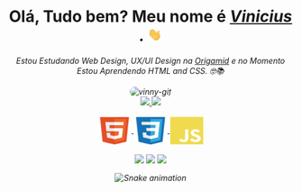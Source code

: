 <div align="center">
<h1 align="center">Olá, Tudo bem? Meu nome é <a href="https://www.instagram.com/ygbvinny" target="_blank"><i>Vinicius<i></a> . <img alt="Hi.gif" height="24" width="25" src="Hi.gif"</h1>

   </div>
   
 <div align="center">  
    
  <p align="center">Estou Estudando Web Design, UX/UI Design na <a href="https://www.origamid.com/"><i>Origamid</i></a>
    e no Momento Estou Aprendendo HTML and CSS. 🤓📚</p>
    
   </div>
    
<div align="center">
  <img alt="vinny-gif" height="500" style="border-radius:100px" src="vinny-gif.gif">
</div>
    
<div align="center">
  
  <a href="https://github.com/ygbvinny">
  <img height="180em" src="https://github-readme-stats.vercel.app/api?username=ygbvinny&show_icons=true&theme=midnight-purple&include_all_commits=true&count_private=true"/>
   <img height="150em" src="https://github-readme-stats.vercel.app/api/top-langs/?username=ygbvinny&layout=compact&langs_count=7&theme=midnight-purple"/>

</div>
 <br>
<div align="center" style="display: inline_block">
  
  <img align="center" alt="Vinny-HTML" height="50" width="60" src="https://raw.githubusercontent.com/devicons/devicon/master/icons/html5/html5-original.svg">
  <img align="center" alt="Vinny-CSS" height="50" width="60" src="https://raw.githubusercontent.com/devicons/devicon/master/icons/css3/css3-original.svg">
  <img align="center" alt="Vinny-Js" height="50" width="60" src="https://raw.githubusercontent.com/devicons/devicon/master/icons/javascript/javascript-plain.svg">
  
</div>
  <br>
<div align="center"> 
  <a href="https://www.youtube.com/c/YGBVINNY" target="_blank"><img src="https://img.shields.io/badge/YouTube-FF0000?style=for-the-badge&logo=youtube&logoColor=white" target="_blank"></a>
  <a href="https://instagram.com/ygbvinny" target="_blank"><img src="https://img.shields.io/badge/-Instagram-%23E4405F?style=for-the-badge&logo=instagram&logoColor=white" target="_blank"></a>
  <a href="https://www.linkedin.com/in/ygbvinny/" target="_blank"><img src="https://img.shields.io/badge/-LinkedIn-%230077B5?style=for-the-badge&logo=linkedin&logoColor=white" target="_blank"></a> 
  
  ![Snake animation](https://github.com/ygbvinny/ygbvinny/blob/output/github-contribution-grid-snake.svg)
  
</div>
